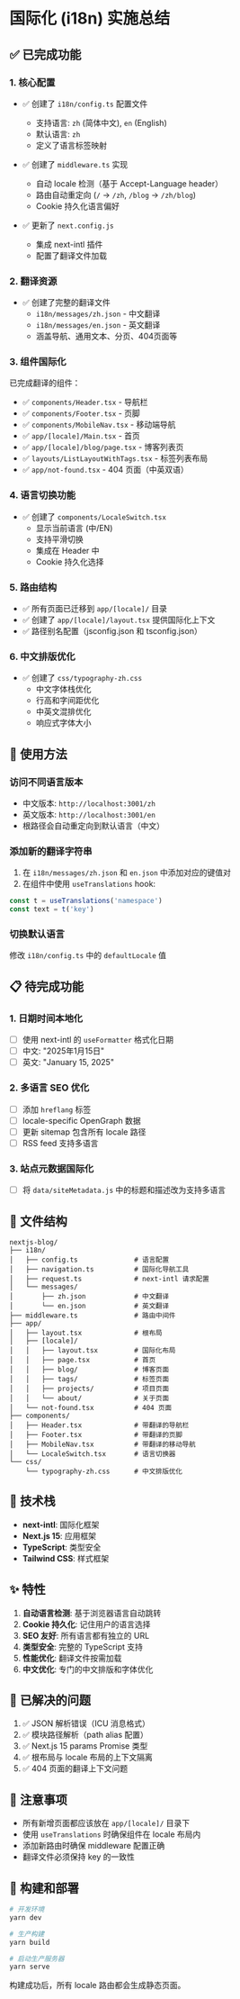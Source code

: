 # 国际化 (i18n) 实施总结

## ✅ 已完成功能

### 1. 核心配置

- ✅ 创建了 `i18n/config.ts` 配置文件
  - 支持语言: `zh` (简体中文), `en` (English)
  - 默认语言: `zh`
  - 定义了语言标签映射

- ✅ 创建了 `middleware.ts` 实现
  - 自动 locale 检测（基于 Accept-Language header）
  - 路由自动重定向 (`/` → `/zh`, `/blog` → `/zh/blog`)
  - Cookie 持久化语言偏好

- ✅ 更新了 `next.config.js`
  - 集成 next-intl 插件
  - 配置了翻译文件加载

### 2. 翻译资源

- ✅ 创建了完整的翻译文件
  - `i18n/messages/zh.json` - 中文翻译
  - `i18n/messages/en.json` - 英文翻译
  - 涵盖导航、通用文本、分页、404页面等

### 3. 组件国际化

已完成翻译的组件：

- ✅ `components/Header.tsx` - 导航栏
- ✅ `components/Footer.tsx` - 页脚
- ✅ `components/MobileNav.tsx` - 移动端导航
- ✅ `app/[locale]/Main.tsx` - 首页
- ✅ `app/[locale]/blog/page.tsx` - 博客列表页
- ✅ `layouts/ListLayoutWithTags.tsx` - 标签列表布局
- ✅ `app/not-found.tsx` - 404 页面（中英双语）

### 4. 语言切换功能

- ✅ 创建了 `components/LocaleSwitch.tsx`
  - 显示当前语言 (中/EN)
  - 支持平滑切换
  - 集成在 Header 中
  - Cookie 持久化选择

### 5. 路由结构

- ✅ 所有页面已迁移到 `app/[locale]/` 目录
- ✅ 创建了 `app/[locale]/layout.tsx` 提供国际化上下文
- ✅ 路径别名配置（jsconfig.json 和 tsconfig.json）

### 6. 中文排版优化

- ✅ 创建了 `css/typography-zh.css`
  - 中文字体栈优化
  - 行高和字间距优化
  - 中英文混排优化
  - 响应式字体大小

## 🚀 使用方法

### 访问不同语言版本

- 中文版本: `http://localhost:3001/zh`
- 英文版本: `http://localhost:3001/en`
- 根路径会自动重定向到默认语言（中文）

### 添加新的翻译字符串

1. 在 `i18n/messages/zh.json` 和 `en.json` 中添加对应的键值对
2. 在组件中使用 `useTranslations` hook:

```typescript
const t = useTranslations('namespace')
const text = t('key')
```

### 切换默认语言

修改 `i18n/config.ts` 中的 `defaultLocale` 值

## 📋 待完成功能

### 1. 日期时间本地化

- [ ] 使用 next-intl 的 `useFormatter` 格式化日期
- [ ] 中文: "2025年1月15日"
- [ ] 英文: "January 15, 2025"

### 2. 多语言 SEO 优化

- [ ] 添加 `hreflang` 标签
- [ ] locale-specific OpenGraph 数据
- [ ] 更新 sitemap 包含所有 locale 路径
- [ ] RSS feed 支持多语言

### 3. 站点元数据国际化

- [ ] 将 `data/siteMetadata.js` 中的标题和描述改为支持多语言

## 📂 文件结构

```
nextjs-blog/
├── i18n/
│   ├── config.ts              # 语言配置
│   ├── navigation.ts          # 国际化导航工具
│   ├── request.ts             # next-intl 请求配置
│   └── messages/
│       ├── zh.json            # 中文翻译
│       └── en.json            # 英文翻译
├── middleware.ts              # 路由中间件
├── app/
│   ├── layout.tsx             # 根布局
│   ├── [locale]/
│   │   ├── layout.tsx         # 国际化布局
│   │   ├── page.tsx           # 首页
│   │   ├── blog/              # 博客页面
│   │   ├── tags/              # 标签页面
│   │   ├── projects/          # 项目页面
│   │   └── about/             # 关于页面
│   └── not-found.tsx          # 404 页面
├── components/
│   ├── Header.tsx             # 带翻译的导航栏
│   ├── Footer.tsx             # 带翻译的页脚
│   ├── MobileNav.tsx          # 带翻译的移动导航
│   └── LocaleSwitch.tsx       # 语言切换器
└── css/
    └── typography-zh.css      # 中文排版优化
```

## 🎯 技术栈

- **next-intl**: 国际化框架
- **Next.js 15**: 应用框架
- **TypeScript**: 类型安全
- **Tailwind CSS**: 样式框架

## ✨ 特性

1. **自动语言检测**: 基于浏览器语言自动跳转
2. **Cookie 持久化**: 记住用户的语言选择
3. **SEO 友好**: 所有语言都有独立的 URL
4. **类型安全**: 完整的 TypeScript 支持
5. **性能优化**: 翻译文件按需加载
6. **中文优化**: 专门的中文排版和字体优化

## 🐛 已解决的问题

1. ✅ JSON 解析错误（ICU 消息格式）
2. ✅ 模块路径解析（path alias 配置）
3. ✅ Next.js 15 params Promise 类型
4. ✅ 根布局与 locale 布局的上下文隔离
5. ✅ 404 页面的翻译上下文问题

## 📝 注意事项

- 所有新增页面都应该放在 `app/[locale]/` 目录下
- 使用 `useTranslations` 时确保组件在 locale 布局内
- 添加新路由时确保 middleware 配置正确
- 翻译文件必须保持 key 的一致性

## 🚀 构建和部署

```bash
# 开发环境
yarn dev

# 生产构建
yarn build

# 启动生产服务器
yarn serve
```

构建成功后，所有 locale 路由都会生成静态页面。

